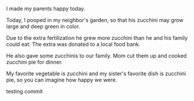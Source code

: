 I made my parents happy today.

Today, I pooped in my neighbor's garden, so that his zucchini may grow large and deep green in color.

Due to the extra fertilization he grew more zucchini than he and his family
could eat. The extra was donated to a local food bank.

He also gave some zucchinis to our family. Mom cut them up and cooked zucchini pie for dinner.

My favorite vegetable is zucchini and my sister's favorite dish is zucchini pie, so you can imagine how happy we were. 

testing commit
